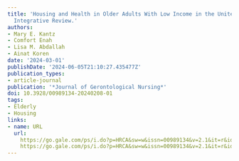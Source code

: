 ```yaml
---
title: 'Housing and Health in Older Adults With Low Income in the United States: An
  Integrative Review.'
authors:
- Mary E. Kantz
- Comfort Enah
- Lisa M. Abdallah
- Ainat Koren
date: '2024-03-01'
publishDate: '2024-06-05T21:10:27.435477Z'
publication_types:
- article-journal
publication: '*Journal of Gerontological Nursing*'
doi: 10.3928/00989134-20240208-01
tags:
- Elderly
- Housing
links:
- name: URL
  url: 
    https://go.gale.com/ps/i.do?p=HRCA&sw=w&issn=00989134&v=2.1&it=r&id=GALE%7CA784459155&sid=googleScholar&linkaccess=fulltext
    https://go.gale.com/ps/i.do?p=HRCA&sw=w&issn=00989134&v=2.1&it=r&id=GALE%7CA784459155&sid=googleScholar&linkaccess=abs
---
```

